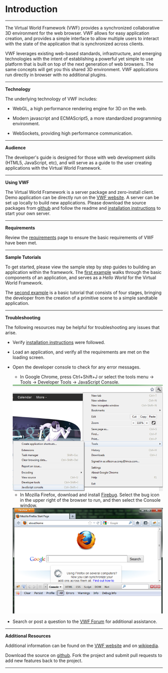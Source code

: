 Introduction
===================
-------------------
The Virtual World Framework (VWF) provides a synchronized collaborative 3D environment for the web browser. VWF allows for easy application creation, and provides a simple interface to allow multiple users to interact with the state of the application that is synchronized across clients. 

VWF leverages existing web-based standards, infrastructure, and emerging technologies with the intent of establishing a powerful yet simple to use platform that is built on top of the next generation of web browsers. The same concepts will get you this shared 3D environment. VWF applications run directly in browser with no additional plugins.

-------------------

**Technology**

The underlying technology of VWF includes:

* WebGL, a high performance rendering engine for 3D on the web.

* Modern javascript and ECMAScript5, a more standardized programming environment.

* WebSockets, providing high performance communication. 

-------------------

**Audience**

The developer's guide is designed for those with web development skills (HTML5, JavaScript, etc), and will serve as a guide to the user creating applications with the Virtual World Framework. 

-------------------

**Using VWF**

The Virtual World Framework is a server package and zero-install client. Demo application can be directly run on the [VWF website](http://virtualworldframework.com/web/catalog.html). A server can be set up locally to build new applications. Please download the source packages from [github](https://github.com/virtual-world-framework/vwf) and follow the readme and [installation instructions](install.html) to start your own server.

-------------------

**Requirements**

Review the [requirements](reqs.html) page to ensure the basic requirements of VWF have been met. 

-------------------

**Sample Tutorials**

To get started, please view the sample step by step guides to building an application within the framework. The [first example](readme.html) walks through the basic components of an application, and serves as a *Hello World* for the Virtual World Framework.

The [second example](tutorial.html) is a basic tutorial that consists of four stages, bringing the developer from the creation of a primitive scene to a simple sandtable application. 

-------------------

**Troubleshooting**

The following resources may be helpful for troubleshooting any issues that arise.

* Verify [installation instructions](install.html) were followed.

* Load an application, and verify all the requirements are met on the loading screen. 

* Open the developer console to check for any error messages. 

	* In Google Chrome, press Ctrl+Shift+J or select the tools menu -> Tools -> Developer Tools -> JavaScript Console. 

	<img src='images/chrome.png' alt='chrome' style='width:500px' />


	* In Mozilla Firefox, download and install [Firebug](https://addons.mozilla.org/en-us/firefox/addon/firebug). Select the bug icon in the upper right of the browser to run, and then select the Console window. 

	<img src='images/firebug.png' alt='firebug' style='width:500px' />


* Search or post a question to the [VWF Forum](http://virtualworldframework.com/web/forum.html) for additional assistance. 

-------------------

**Additional Resources**

Additional information can be found on the [VWF website](http://virtualworldframework.com) and on [wikipedia](http://en.wikipedia.org/wiki/Virtual_world_framework). 

Download the source on [github](https://github.com/virtual-world-framework/vwf). Fork the project and submit pull requests to add new features back to the project.

-------------------
